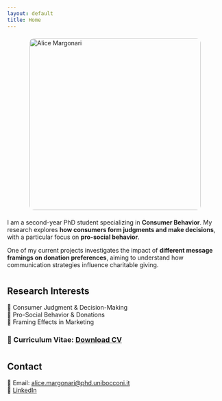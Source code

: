 ```yaml
---
layout: default
title: Home
---
```


<style>
    /* Adjust profile picture size */
    .profile-pic {
        display: block;
        margin: 20px auto;
        width: 400px;  /* Adjust this size if needed */
        height: auto;
        border-radius: 10px; /* Keeps square corners, remove for round image */
    }
    
    /* Increase spacing between sections */
    h2 {
        margin-top: 40px;
    }

    /* Fix footer spacing and remove duplicate name */
    .site-footer {
        display: none;  /* Hides the duplicate name */
    }
</style>

<!-- Profile Picture -->
<img src="https://github.com/user-attachments/assets/7872cefe-e5ab-4a2c-a4c6-237d963ab0a4" 
     alt="Alice Margonari" 
     class="profile-pic">
  
I am a second-year PhD student specializing in **Consumer Behavior**. My research explores **how consumers form judgments and make decisions**, with a particular focus on **pro-social behavior**.  

One of my current projects investigates the impact of **different message framings on donation preferences**, aiming to understand how communication strategies influence charitable giving.

## Research Interests  
🔹 Consumer Judgment & Decision-Making  
🔹 Pro-Social Behavior & Donations  
🔹 Framing Effects in Marketing  


### 📄 Curriculum Vitae: [Download CV](cv.pdf) 

 
## Contact  
📧 Email: [alice.margonari@phd.unibocconi.it](mailto:alice.margonari@phd.unibocconi.it)  
🔗 [LinkedIn](https://www.linkedin.com/in/alice-margonari/)  
